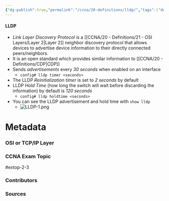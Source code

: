 ```yaml
---
{"dg-publish":true,"permalink":"/ccna/20-definitions/lldp/","tags":["defs_ccna"]}
---
```


#### LLDP
- *Link Layer Discovery Protocol* is a [[CCNA/20 - Definitions/21 - OSI Layers/Layer 2\|Layer 2]] neighbor discovery protocol that allows devices to advertise device information to their directly connected peers/neighbors.
- It is an open standard which provides similar information to [[CCNA/20 - Definitions/CDP\|CDP]]
- Sends *advertisements* every *30 seconds* when enabled on an interface
	- `config# lldp timer <seconds>`
- The LLDP *Reinitialization timer* is set to *2 seconds* by default
- LLDP *Hold Time* (how long the switch will wait before discarding the information) by default is *120 seconds*
	- `config# lldp holdtime <seconds>`
- You can see the LLDP advertisement and hold time with `show lldp`
	- ![LLDP-1.png](/img/user/Attachments/LLDP-1.png)




# Metadata
### OSI or TCP/IP Layer

### CCNA Exam Topic
#extop-2-3
### Contributors

### Sources
